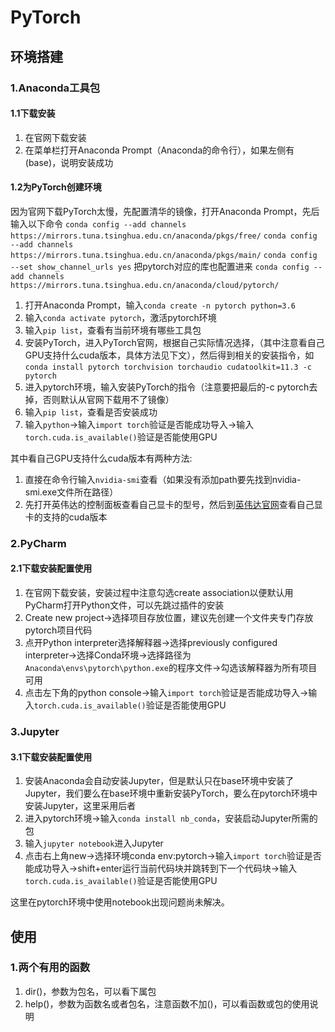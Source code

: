# PyTorch

## 环境搭建

### 1.Anaconda工具包

#### 1.1下载安装

1. 在官网下载安装
2. 在菜单栏打开Anaconda Prompt（Anaconda的命令行），如果左侧有(base)，说明安装成功

#### 1.2为PyTorch创建环境

因为官网下载PyTorch太慢，先配置清华的镜像，打开Anaconda Prompt，先后输入以下命令
`conda config --add channels https://mirrors.tuna.tsinghua.edu.cn/anaconda/pkgs/free/`
`conda config --add channels https://mirrors.tuna.tsinghua.edu.cn/anaconda/pkgs/main/`
`conda config --set show_channel_urls yes`
把pytorch对应的库也配置进来
`conda config --add channels https://mirrors.tuna.tsinghua.edu.cn/anaconda/cloud/pytorch/`

1. 打开Anaconda Prompt，输入`conda create -n pytorch python=3.6`
2. 输入`conda activate pytorch`，激活pytorch环境
3. 输入`pip list`，查看有当前环境有哪些工具包
4. 安装PyTorch，进入PyTorch官网，根据自己实际情况选择，（其中注意看自己GPU支持什么cuda版本，具体方法见下文），然后得到相关的安装指令，如`conda install pytorch torchvision torchaudio cudatoolkit=11.3 -c pytorch`
5. 进入pytorch环境，输入安装PyTorch的指令（注意要把最后的-c pytorch去掉，否则默认从官网下载用不了镜像）
6. 输入`pip list`，查看是否安装成功
7. 输入`python`->输入`import torch`验证是否能成功导入->输入`torch.cuda.is_available()`验证是否能使用GPU

其中看自己GPU支持什么cuda版本有两种方法:

1. 直接在命令行输入`nvidia-smi`查看（如果没有添加path要先找到nvidia-smi.exe文件所在路径）
2. 先打开英伟达的控制面板查看自己显卡的型号，然后到[英伟达官网](https://www.nvidia.cn/geforce/technologies/cuda/supported-gpus/)查看自己显卡的支持的cuda版本

### 2.PyCharm

#### 2.1下载安装配置使用

1. 在官网下载安装，安装过程中注意勾选create association以便默认用PyCharm打开Python文件，可以先跳过插件的安装
2. Create new project->选择项目存放位置，建议先创建一个文件夹专门存放pytorch项目代码
3. 点开Python interpreter选择解释器->选择previously configured interpreter->选择Conda环境->选择路径为`Anaconda\envs\pytorch\python.exe`的程序文件->勾选该解释器为所有项目可用
4. 点击左下角的python console->输入`import torch`验证是否能成功导入->输入`torch.cuda.is_available()`验证是否能使用GPU

### 3.Jupyter

#### 3.1下载安装配置使用

1. 安装Anaconda会自动安装Jupyter，但是默认只在base环境中安装了Jupyter，我们要么在base环境中重新安装PyTorch，要么在pytorch环境中安装Jupyter，这里采用后者
2. 进入pytorch环境->输入`conda install nb_conda`，安装启动Jupyter所需的包
3. 输入`jupyter notebook`进入Jupyter
4. 点击右上角new->选择环境conda env:pytorch->输入`import torch`验证是否能成功导入->shift+enter运行当前代码块并跳转到下一个代码块->输入`torch.cuda.is_available()`验证是否能使用GPU

这里在pytorch环境中使用notebook出现问题尚未解决。

## 使用

### 1.两个有用的函数

1. dir()，参数为包名，可以看下属包
2. help()，参数为函数名或者包名，注意函数不加()，可以看函数或包的使用说明